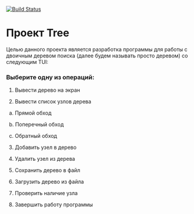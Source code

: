 [![Build Status](https://travis-ci.org/andrewJA/AVLTree.svg?branch=master)](https://travis-ci.org/andrewJA/AVLTree)

# Проект Tree

Целью данного проекта является разработка программы для работы с двоичным деревом поиска (далее будем называть просто деревом) со следующим TUI:

### Выберите одну из операций:

1. Вывести дерево на экран

2. Вывести список узлов дерева 

   a. Прямой обход
   
   b. Поперечный обход
   
   c. Обратный обход
   
3. Добавить узел в дерево

4. Удалить узел из дерева

5. Сохранить дерево в файл

6. Загрузить дерево из файла

7. Проверить наличие узла

8. Завершить работу программы


